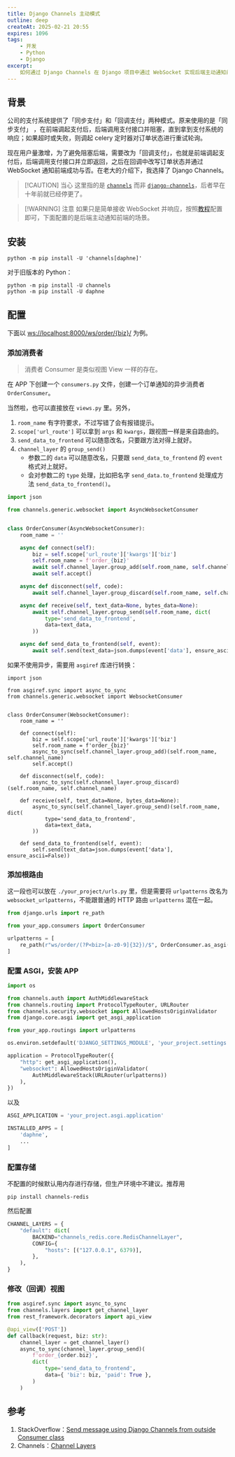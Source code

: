 ```yaml
---
title: Django Channels 主动模式
outline: deep
createAt: 2025-02-21 20:55
expires: 1096
tags:
    - 开发
    - Python
    - Django
excerpt:
    如何通过 Django Channels 在 Django 项目中通过 WebSocket 实现后端主动通知前端。
---
```


## 背景

<p class="paragraph">
公司的支付系统提供了「同步支付」和「回调支付」两种模式。原来使用的是「同步支付」
，在前端调起支付后，后端调用支付接口并阻塞，直到拿到支付系统的响应；如果超时或失败，则调起 celery 定时器对订单状态进行重试轮询。
</p>

<p class="paragraph">
现在用户量激增，为了避免阻塞后端，需要改为「回调支付」，也就是前端调起支付后，后端调用支付接口并立即返回，之后在回调中改写订单状态并通过
WebSocket 通知前端成功与否。在老大的介绍下，我选择了 Django Channels。
</p>

> [!CAUTION] 当心
> 这里指的是 [`channels`](https://pypi.org/project/channels/) 而非 [`django-channels`](https://pypi.org/project/django-channels/)，后者早在十年前就已经停更了。

> [!WARNING] 注意
> 如果只是简单接收 WebSocket 并响应，按照[教程](https://channels.readthedocs.io/en/latest/tutorial/index.html)配置即可，下面配置的是后端主动通知前端的场景。

## 安装

```shell
python -m pip install -U 'channels[daphne]'
```

对于旧版本的 Python：

```shell
python -m pip install -U channels
python -m pip install -U daphne
```

## 配置

下面以 [ws://localhost:8000/ws/order/{biz}/](/) 为例。

### 添加消费者

> 消费者 Consumer 是类似视图 View 一样的存在。

在 APP 下创建一个 `consumers.py` 文件，创建一个订单通知的异步消费者 `OrderConsumer`。

当然啦，也可以直接放在 `views.py` 里。另外，

1. `room_name` 有字符要求，不过写错了会有报错提示。
2. `scope['url_route']` 可以拿到 `args` 和 `kwargs`，跟视图一样是来自路由的。
3. `send_data_to_frontend` 可以随意改名，只要跟方法对得上就好。
4. `channel_layer` 的 `group_send()`
   - 参数二的 `data` 可以随意改名，只要跟 `send_data_to_frontend` 的 `event` 格式对上就好。
   - 会对参数二的 `type` 处理，比如把名字 `send_data.to_frontend` 处理成方法 `send_data_to_frontend()`。

```python [./your_app/consumers.py]
import json

from channels.generic.websocket import AsyncWebsocketConsumer


class OrderConsumer(AsyncWebsocketConsumer):
    room_name = ''

    async def connect(self):
        biz = self.scope['url_route']['kwargs']['biz']
        self.room_name = f'order_{biz}'
        await self.channel_layer.group_add(self.room_name, self.channel_name)
        await self.accept()

    async def disconnect(self, code):
        await self.channel_layer.group_discard(self.room_name, self.channel_name)

    async def receive(self, text_data=None, bytes_data=None):
        await self.channel_layer.group_send(self.room_name, dict(
            type='send_data_to_frontend',
            data=text_data,
        ))

    async def send_data_to_frontend(self, event):
        await self.send(text_data=json.dumps(event['data'], ensure_ascii=False))
```

如果不使用异步，需要用 `asgiref` 库进行转换：

```python{13,17,20-23} [./your_app/consumers.py]
import json

from asgiref.sync import async_to_sync
from channels.generic.websocket import WebsocketConsumer


class OrderConsumer(WebsocketConsumer):
    room_name = ''

    def connect(self):
        biz = self.scope['url_route']['kwargs']['biz']
        self.room_name = f'order_{biz}'
        async_to_sync(self.channel_layer.group_add)(self.room_name, self.channel_name)
        self.accept()

    def disconnect(self, code):
        async_to_sync(self.channel_layer.group_discard)(self.room_name, self.channel_name)

    def receive(self, text_data=None, bytes_data=None):
        async_to_sync(self.channel_layer.group_send)(self.room_name, dict(
            type='send_data_to_frontend',
            data=text_data,
        ))

    def send_data_to_frontend(self, event):
        self.send(text_data=json.dumps(event['data'], ensure_ascii=False))
```

### 添加根路由

这一段也可以放在 `./your_project/urls.py` 里，但是需要将 `urlpatterns` 改名为 `websocket_urlpatterns`，不能跟普通的 HTTP 路由 `urlpatterns` 混在一起。

```python [./your_project/routings.py]
from django.urls import re_path

from your_app.consumers import OrderConsumer

urlpatterns = [
    re_path(r"ws/order/(?P<biz>[a-z0-9]{32})/$", OrderConsumer.as_asgi()),
]
```

### 配置 ASGI，安装 APP

```python [./your_project/asgi.py]
import os

from channels.auth import AuthMiddlewareStack
from channels.routing import ProtocolTypeRouter, URLRouter
from channels.security.websocket import AllowedHostsOriginValidator
from django.core.asgi import get_asgi_application

from your_app.routings import urlpatterns

os.environ.setdefault('DJANGO_SETTINGS_MODULE', 'your_project.settings')

application = ProtocolTypeRouter({
    "http": get_asgi_application(),
    "websocket": AllowedHostsOriginValidator(
        AuthMiddlewareStack(URLRouter(urlpatterns))
    ),
})
```

以及

```python [./your_project/settings.py]
ASGI_APPLICATION = 'your_project.asgi.application'

INSTALLED_APPS = [
    'daphne',
    ...
]
```

### 配置存储

不配置的时候默认用内存进行存储，但生产环境中不建议。推荐用

```shell
pip install channels-redis
```

然后配置

```python [./your_project/settings.py]
CHANNEL_LAYERS = {
    "default": dict(
        BACKEND="channels_redis.core.RedisChannelLayer",
        CONFIG={
            "hosts": [("127.0.0.1", 6379)],
        },
    ),
}
```

### 修改（回调）视图

```python
from asgiref.sync import async_to_sync
from channels.layers import get_channel_layer
from rest_framework.decorators import api_view

@api_view(['POST'])
def callback(request, biz: str):
    channel_layer = get_channel_layer()
    async_to_sync(channel_layer.group_send)(
        f'order_{order.biz}',
        dict(
            type='send_data_to_frontend',
            data={ 'biz': biz, 'paid': True },
        )
    )
```

## 参考

1. StackOverflow：[Send message using Django Channels from outside Consumer class](https://stackoverflow.com/a/58372995)
2. Channels：[Channel Layers](https://channels.readthedocs.io/en/latest/topics/channel_layers.html)
